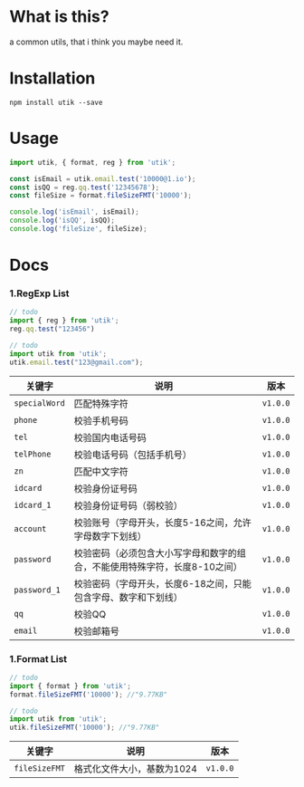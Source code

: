 # What is this?

a common utils, that i think you maybe need it.

# Installation

`npm install utik --save`

# Usage

```javascript
import utik, { format, reg } from 'utik';

const isEmail = utik.email.test('10000@1.io');
const isQQ = reg.qq.test('12345678');
const fileSize = format.fileSizeFMT('10000');

console.log('isEmail', isEmail);
console.log('isQQ', isQQ);
console.log('fileSize', fileSize);

```

# Docs

### 1.RegExp List

````js
// todo
import { reg } from 'utik';
reg.qq.test("123456")

// todo
import utik from 'utik';
utik.email.test("123@gmail.com");
````

| 关键字        | 说明                                                         | 版本     |
| ------------- | ------------------------------------------------------------ | -------- |
| `specialWord` | 匹配特殊字符                                                 | `v1.0.0` |
| `phone`       | 校验手机号码                                                 | `v1.0.0` |
| `tel`         | 校验国内电话号码                                             | `v1.0.0` |
| `telPhone`    | 校验电话号码（包括手机号）                                   | `v1.0.0` |
| `zn`          | 匹配中文字符                                                 | `v1.0.0` |
| `idcard`      | 校验身份证号码                                               | `v1.0.0` |
| `idcard_1`    | 校验身份证号码（弱校验）                                     | `v1.0.0` |
| `account`     | 校验账号（字母开头，长度5-16之间，允许字母数字下划线）       | `v1.0.0` |
| `password`    | 校验密码（必须包含大小写字母和数字的组合，不能使用特殊字符，长度8-10之间） | `v1.0.0` |
| `password_1`  | 校验密码（字母开头，长度6-18之间，只能包含字母、数字和下划线） | `v1.0.0` |
| `qq`          | 校验QQ                                                       | `v1.0.0` |
| `email`       | 校验邮箱号                                                   | `v1.0.0` |

### 1.Format List

```js
// todo
import { format } from 'utik';
format.fileSizeFMT('10000'); //"9.77KB"

// todo
import utik from 'utik';
utik.fileSizeFMT('10000'); //"9.77KB"
```



| 关键字        | 说明                       | 版本     |
| ------------- | -------------------------- | -------- |
| `fileSizeFMT` | 格式化文件大小，基数为1024 | `v1.0.0` |

